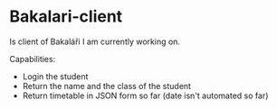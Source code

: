 # Bakalari-client
Is client of Bakaláři I am currently working on.

Capabilities:
* Login the student
* Return the name and the class of the student
* Return timetable in JSON form so far (date isn't automated so far)
